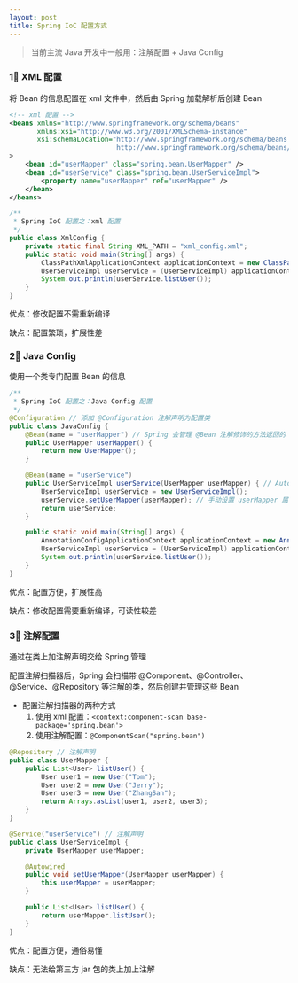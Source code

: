 ```yaml
---
layout: post
title: Spring IoC 配置方式
---
```


> 当前主流 Java 开发中一般用：注解配置 + Java Config

### 1⃣️ XML 配置

将 Bean 的信息配置在 xml 文件中，然后由 Spring 加载解析后创建 Bean

```xml
<!-- xml 配置 -->
<beans xmlns="http://www.springframework.org/schema/beans"
       xmlns:xsi="http://www.w3.org/2001/XMLSchema-instance"
       xsi:schemaLocation="http://www.springframework.org/schema/beans
                           http://www.springframework.org/schema/beans/spring-beans.xsd"
>
    <bean id="userMapper" class="spring.bean.UserMapper" />
    <bean id="userService" class="spring.bean.UserServiceImpl">
        <property name="userMapper" ref="userMapper" />
    </bean>
</beans>
```

```java
/**
 * Spring IoC 配置之：xml 配置
 */
public class XmlConfig {
    private static final String XML_PATH = "xml_config.xml";
    public static void main(String[] args) {
        ClassPathXmlApplicationContext applicationContext = new ClassPathXmlApplicationContext(XML_PATH); // ClassPathXmlApplicationContext
        UserServiceImpl userService = (UserServiceImpl) applicationContext.getBean("userService");
        System.out.println(userService.listUser());
    }
}
```

优点：修改配置不需重新编译

缺点：配置繁琐，扩展性差

### 2⃣️ Java Config

使用一个类专门配置 Bean 的信息

```java
/**
 * Spring IoC 配置之：Java Config 配置
 */
@Configuration // 添加 @Configuration 注解声明为配置类
public class JavaConfig {
    @Bean(name = "userMapper") // Spring 会管理 @Bean 注解修饰的方法返回的 Bean 实例
    public UserMapper userMapper() {
        return new UserMapper();
    }

    @Bean(name = "userService")
    public UserServiceImpl userService(UserMapper userMapper) { // Autowiring by type from bean name 'userService' via factory method to bean named 'userMapper'
        UserServiceImpl userService = new UserServiceImpl();
        userService.setUserMapper(userMapper); // 手动设置 userMapper 属性
        return userService;
    }

    public static void main(String[] args) {
        AnnotationConfigApplicationContext applicationContext = new AnnotationConfigApplicationContext(JavaConfig.class); // AnnotationConfigApplicationContext
        UserServiceImpl userService = (UserServiceImpl) applicationContext.getBean("userService");
        System.out.println(userService.listUser());
    }
}
```

优点：配置方便，扩展性高

缺点：修改配置需要重新编译，可读性较差

### 3⃣️ 注解配置

通过在类上加注解声明交给 Spring 管理

配置注解扫描器后，Spring 会扫描带 @Component、@Controller、@Service、@Repository 等注解的类，然后创建并管理这些 Bean

- 配置注解扫描器的两种方式
    1. 使用 xml 配置：`<context:component-scan base-package='spring.bean'>`
    2. 使用注解配置：`@ComponentScan("spring.bean")`

```java
@Repository // 注解声明
public class UserMapper {
    public List<User> listUser() {
        User user1 = new User("Tom");
        User user2 = new User("Jerry");
        User user3 = new User("ZhangSan");
        return Arrays.asList(user1, user2, user3);
    }
}

@Service("userService") // 注解声明
public class UserServiceImpl {
    private UserMapper userMapper;

    @Autowired
    public void setUserMapper(UserMapper userMapper) {
        this.userMapper = userMapper;
    }

    public List<User> listUser() {
        return userMapper.listUser();
    }
}
```

优点：配置方便，通俗易懂

缺点：无法给第三方 jar 包的类上加上注解
